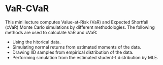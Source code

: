 # VaR-CVaR
This mini lecture computes Value-at-Risk (VaR) and Expected Shortfall (cVaR) Monte Carlo simulations by different methodologies.
The following methods are used to calculate VaR and cVaR:
- Using the hitorical data.
- Simulating normal returns from estimated moments of the data.
- Drawing IID samples from empirical distribution of the data.
- Performing simulation from the estimated student-t distribution by MLE.

